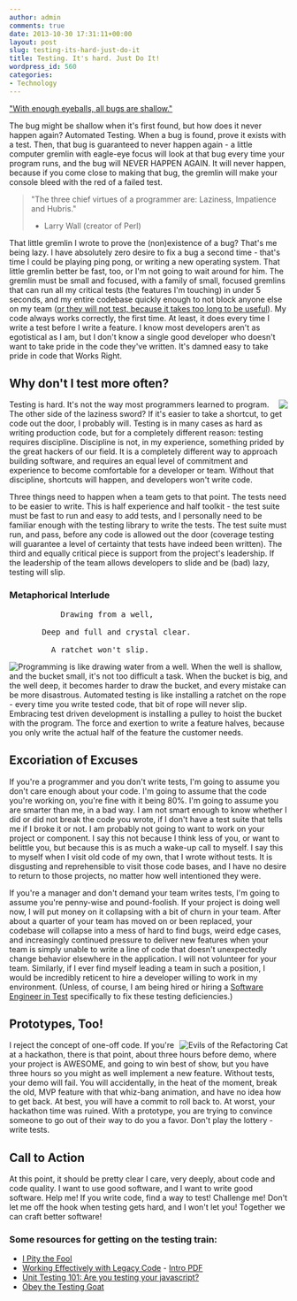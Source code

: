 ```yaml
---
author: admin
comments: true
date: 2013-10-30 17:31:11+00:00
layout: post
slug: testing-its-hard-just-do-it
title: Testing. It's hard. Just Do It!
wordpress_id: 560
categories:
- Technology
---
```


["With enough eyeballs, all bugs are shallow."](http://en.wikipedia.org/wiki/Linus's_Law)


The bug might be shallow when it's first found, but how does it never happen again? Automated Testing. When a bug is found, prove it exists with a test. Then, that bug is guaranteed to never happen again - a little computer gremlin with eagle-eye focus will look at that bug every time your program runs, and the bug will NEVER HAPPEN AGAIN. It will never happen, because if you come close to making that bug, the gremlin will make your console bleed with the red of a failed test.


> "The three chief virtues of a programmer are: Laziness, Impatience and Hubris."
> - Larry Wall (creator of Perl)

<!-- more -->


That little gremlin I wrote to prove the (non)existence of a bug? That's me being lazy. I have absolutely zero desire to fix a bug a second time - that's time I could be playing ping pong, or writing a new operating system. That little gremlin better be fast, too, or I'm not going to wait around for him. The gremlin must be small and focused, with a family of small, focused gremlins that can run all my critical tests (the features I'm touching) in under 5 seconds, and my entire codebase quickly enough to not block anyone else on my team ([or they will not test, because it takes too long to be useful](http://codeascraft.com/2013/09/23/lxc-running-14000-tests-per-day-and-beyond-part-1/)). My code always works correctly, the first time. At least, it does every time I write a test before I write a feature. I know most developers aren't as egotistical as I am, but I don't know a single good developer who doesn't want to take pride in the code they've written. It's damned easy to take pride in code that Works Right.

## Why don't I test more often?

<span style="float:right"><img src="https://lh3.googleusercontent.com/OkcCl_KVOvD6J7q4w_mWsgvj01mc_3jqS_fKcKIZbJDqq5HMCoPE0J2fnJld_XA9Zxs21XSH429Rnwk9V-T_MHB19-Wk090pYtvHD0pGOUdf_QKls6HXaX-dUA" /></span>

Testing is hard. It's not the way most programmers learned to program. The other side of the laziness sword? If it's easier to take a shortcut, to get code out the door, I probably will. Testing is in many cases as hard as writing production code, but for a completely different reason: testing requires discipline. Discipline is not, in my experience, something prided by the great hackers of our field. It is a completely different way to approach building software, and requires an equal level of commitment and experience to become comfortable for a developer or team. Without that discipline, shortcuts will happen, and developers won't write code.

Three things need to happen when a team gets to that point. The tests need to be easier to write. This is half experience and half toolkit - the test suite must be fast to run and easy to add tests, and I personally need to be familiar enough with the testing library to write the tests. The test suite must run, and pass, before any code is allowed out the door (coverage testing will guarantee a level of certainty that tests have indeed been written). The third and equally critical piece is support from the project's leadership. If the leadership of the team allows developers to slide and be (bad) lazy, testing will slip.

### Metaphorical Interlude

<pre>
           Drawing from a well,

       Deep and full and crystal clear.

         A ratchet won't slip.
</pre>

<span style="float:left"><img src="https://lh4.googleusercontent.com/4dgJC56kg--PvW2NHWSTtKr6H0RbQHFAi4pKitQOyUhOBT0KgAyX_Yau1efUdBnI4USrPk63-KEBB9Twrd-yRK8nN_yevJLYOpOullHdpi0hmpdHQgblbjwQYw" /></span>

Programming is like drawing water from a well. When the well is shallow, and the bucket small, it's not too difficult a task. When the bucket is big, and the well deep, it becomes harder to draw the bucket, and every mistake can be more disastrous. Automated testing is like installing a ratchet on the rope - every time you write tested code, that bit of rope will never slip. Embracing test driven development is installing a pulley to hoist the bucket with the program. The force and exertion to write a feature halves, because you only write the actual half of the feature the customer needs.


## Excoriation of Excuses

If you're a programmer and you don't write tests, I'm going to assume you don't care enough about your code. I'm going to assume that the code you're working on, you're fine with it being 80%. I'm going to assume you are smarter than me, in a bad way. I am not smart enough to know whether I did or did not break the code you wrote, if I don't have a test suite that tells me if I broke it or not. I am probably not going to want to work on your project or component. I say this not because I think less of you, or want to belittle you, but because this is as much a wake-up call to myself. I say this to myself when I visit old code of my own, that I wrote without tests. It is disgusting and reprehensible to visit those code bases, and I have no desire to return to those projects, no matter how well intentioned they were.

If you're a manager and don't demand your team writes tests, I'm going to assume you're penny-wise and pound-foolish. If your project is doing well now, I will put money on it collapsing with a bit of churn in your team. After about a quarter of your team has moved on or been replaced, your codebase will collapse into a mess of hard to find bugs, weird edge cases, and increasingly continued pressure to deliver new features when your team is simply unable to write a line of code that doesn't unexpectedly change behavior elsewhere in the application. I will not volunteer for your team. Similarly, if I ever find myself leading a team in such a position, I would be incredibly reticent to hire a developer willing to work in my environment. (Unless, of course, I am being hired or hiring a [Software Engineer in Test](https://www.google.com/about/jobs/search/#!t=jo&jid=35182&) specifically to fix these testing deficiencies.)

## Prototypes, Too!

<span style="float:right"><img alt="Evils of the Refactoring Cat" src="http://davidsouther.com/assets/images/Code-Refactoring-Cat-in-Bathtub.gif" /></span>

I reject the concept of one-off code. If you're at a hackathon, there is that point, about three hours before demo, where your project is AWESOME, and going to win best of show, but you have three hours so you might as well implement a new feature. Without tests, your demo will fail. You will accidentally, in the heat of the moment, break the old, MVP feature with that whiz-bang animation, and have no idea how to get back. At best, you will have a commit to roll back to. At worst, your hackathon time was ruined. With a prototype, you are trying to convince someone to go out of their way to do you a favor. Don't play the lottery - write tests.

## Call to Action

At this point, it should be pretty clear I care, very deeply, about code and code quality. I want to use good software, and I want to write good software. Help me! If you write code, find a way to test! Challenge me! Don't let me off the hook when testing gets hard, and I won't let you! Together we can craft better software!

### Some resources for getting on the testing train:

  * [I Pity the Fool](http://www.codinghorror.com/blog/2006/07/i-pity-the-fool-who-doesnt-write-unit-tests.html)
  * [Working Effectively with Legacy Code](http://www.amazon.com/exec/obidos/ISBN=0131177052/portlandpatternrA/) - [Intro PDF](http://www.objectmentor.com/resources/articles/WorkingEffectivelyWithLegacyCode.pdf)
  * [Unit Testing 101: Are you testing your javascript?](http://msdn.microsoft.com/en-us/magazine/gg655487.aspx)
  * [Obey the Testing Goat](http://www.obeythetestinggoat.com/)
